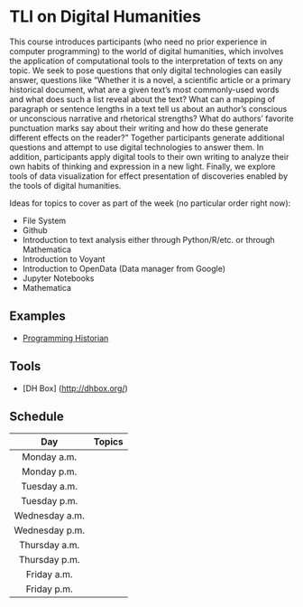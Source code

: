 # TLI on Digital Humanities

This course introduces participants (who need no prior experience in computer programming) to the world of digital humanities, which involves the application of computational tools to the interpretation of texts on any topic.  We seek to pose questions that only digital technologies can easily answer, questions like “Whether it is a novel, a scientific article or a primary historical document, what are a given text’s most commonly-used words and what does such a list reveal about the text?  What can a mapping of paragraph or sentence lengths in a text tell us about an author’s conscious or unconscious narrative and rhetorical strengths?  What do authors’ favorite punctuation marks say about their writing and how do these generate different effects on the reader?”  Together participants generate additional questions and attempt to use digital technologies to answer them.  In addition, participants apply digital tools to their own writing to analyze their own habits of thinking and expression in a new light.  Finally, we explore tools of data visualization for effect presentation of discoveries enabled by the tools of digital humanities.

Ideas for topics to cover as part of the week (no particular order right now):

* File System
* Github
* Introduction to text analysis either through Python/R/etc. or through Mathematica
* Introduction to Voyant
* Introduction to OpenData (Data manager from Google)
* Jupyter Notebooks
* Mathematica

## Examples
* [Programming Historian](https://programminghistorian.org/en/)


## Tools 
* [DH Box] (http://dhbox.org/)


## Schedule
|Day |Topics|
|:----:|:-----|
|Monday a.m.| |
|Monday p.m.| |
|Tuesday a.m.| |
|Tuesday p.m.| |
|Wednesday a.m.| |
|Wednesday p.m.| |
|Thursday a.m.| |
|Thursday p.m.| |
|Friday a.m.| |
|Friday p.m.| |
